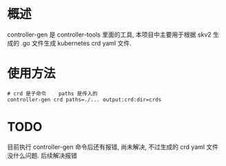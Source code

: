 # 概述
controller-gen 是 controller-tools 里面的工具, 本项目中主要用于根据 skv2 生成的 .go 文件生成 kubernetes crd yaml 文件.

# 使用方法
```shell
# crd 是子命令    paths 是传入的
controller-gen crd paths=./... output:crd:dir=crds
```

# TODO
目前执行 controller-gen 命令后还有报错, 尚未解决, 不过生成的 crd yaml 文件没什么问题. 后续解决报错